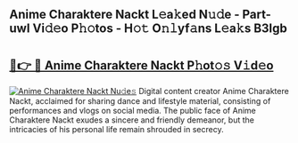 ## Anime Charaktere Nackt L𝚎a𝚔ed N𝚞𝚍e - Part-uwI Vi𝚍𝚎o P𝚑𝚘tos - H𝚘𝚝 O𝚗𝚕yf𝚊ns L𝚎a𝚔s B3Igb

# <h2><a href="http://kf2tsf.oniu.top/?m=Anime+Charaktere+Nackt">🔗👉 🔴 Anime Charaktere Nackt P𝚑ot𝚘𝚜 V𝚒d𝚎o</a></h2>

[![Anime Charaktere Nackt Nu𝚍e𝚜](https://i.imgur.com/0qMVB7G.gif)](http://kf2tsf.oniu.top/?m=Anime+Charaktere+Nackt)
Digital content creator Anime Charaktere Nackt, acclaimed for sharing dance and lifestyle material, consisting of performances and vlogs on social media. The public face of Anime Charaktere Nackt exudes a sincere and friendly demeanor, but the intricacies of his personal life remain shrouded in secrecy.  
